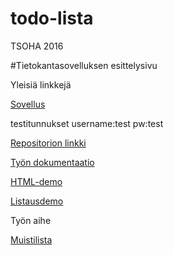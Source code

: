 # todo-lista
TSOHA 2016

#Tietokantasovelluksen esittelysivu

Yleisiä linkkejä

[Sovellus](http://t-niil.users.cs.helsinki.fi/todo-lista/)

testitunnukset
username:test
pw:test

[Repositorion linkki](https://github.com/ilarinie/todo-lista/)

[Työn dokumentaatio](https://github.com/ilarinie/todo-lista/blob/master/docs/dokumentaatio.pdf)

[HTML-demo](http://t-niil.users.cs.helsinki.fi/todo-lista/html-demo/index.html)

[Listausdemo](http://t-niil.users.cs.helsinki.fi/todo-lista/)


Työn aihe

[Muistilista](https://advancedkittenry.github.io/suunnittelu_ja_tyoymparisto/aiheet/Muistilista.html)

